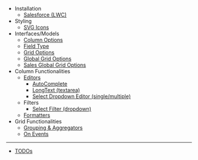 * Installation
    * [Salesforce (LWC)](/ghiscoding/slickgrid-universal/wiki/Installation---Salesforce-(LWC))
* Styling
   * [SVG Icons](/ghiscoding/slickgrid-universal/wiki/SVG-Icons)
* Interfaces/Models
    * [Column Options](/ghiscoding/slickgrid-universal/blob/master/packages/common/src/interfaces/column.interface.ts)
    * [Field Type](/ghiscoding/slickgrid-universal/blob/master/packages/common/src/enums/fieldType.enum.ts)
    * [Grid Options](/ghiscoding/slickgrid-universal/blob/master/packages/common/src/interfaces/gridOption.interface.ts)
    * [Global Grid Options](/ghiscoding/slickgrid-universal/blob/master/packages/common/src/global-grid-options.ts)
    * [Sales Global Grid Options](/ghiscoding/slickgrid-universal/blob/master/packages/vanilla-bundle/src/salesforce-global-grid-options.ts)
* Column Functionalities
    * [Editors](/ghiscoding/slickgrid-universal/wiki/Editors)
      * [AutoComplete](/ghiscoding/slickgrid-universal/wiki/AutoComplete-Editor)
      * [LongText (textarea)](/ghiscoding/slickgrid-universal/wiki/LongText-Editor-(textarea))
      * [Select Dropdown Editor (single/multiple)](https://github.com/ghiscoding/slickgrid-universal/wiki/Select-Dropdown-Editor-(single-multiple))
    * Filters
        * [Select Filter (dropdown)](/ghiscoding/slickgrid-universal/wiki/Select-Filter)
    * [Formatters](/ghiscoding/slickgrid-universal/wiki/Formatters)
* Grid Functionalities
    * [Grouping & Aggregators](/ghiscoding/slickgrid-universal/wiki/Grouping-&-Aggregators)
    * [On Events](/ghiscoding/slickgrid-universal/wiki/Grid-&-DataView-Events)
---
* [TODOs](/ghiscoding/slickgrid-universal/wiki/TODOs)